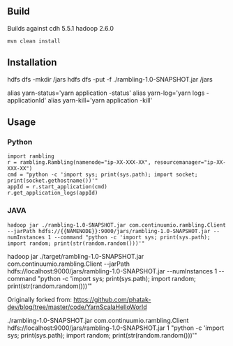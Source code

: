 
## Build
Builds against cdh 5.5.1 hadoop 2.6.0

```
mvn clean install
```

## Installation

hdfs dfs -mkdir /jars
hdfs dfs -put -f ./rambling-1.0-SNAPSHOT.jar /jars

alias yarn-status='yarn application -status'
alias yarn-log='yarn logs -applicationId'
alias yarn-kill='yarn application -kill'

## Usage

### Python
```
import rambling
r = rambling.Rambling(namenode="ip-XX-XXX-XX", resourcemanager="ip-XX-XXX-XX")
cmd = "python -c 'import sys; print(sys.path); import socket; print(socket.gethostname())'"
appId = r.start_application(cmd)
r.get_application_logs(appId)
```

### JAVA
```
hadoop jar ./rambling-1.0-SNAPSHOT.jar com.continuumio.rambling.Client --jarPath hdfs://{{NAMENODE}}:9000/jars/rambling-1.0-SNAPSHOT.jar --numInstances 1 --command "python -c 'import sys; print(sys.path); import random; print(str(random.random()))'"
```
hadoop jar ./target/rambling-1.0-SNAPSHOT.jar com.continuumio.rambling.Client --jarPath hdfs://localhost:9000/jars/rambling-1.0-SNAPSHOT.jar --numInstances 1 --command "python -c 'import sys; print(sys.path); import random; print(str(random.random()))'"

Originally forked from: https://github.com/phatak-dev/blog/tree/master/code/YarnScalaHelloWorld

./rambling-1.0-SNAPSHOT.jar com.continuumio.rambling.Client hdfs://localhost:9000/jars/rambling-1.0-SNAPSHOT.jar 1 "python -c 'import sys; print(sys.path); import random; print(str(random.random()))'"
